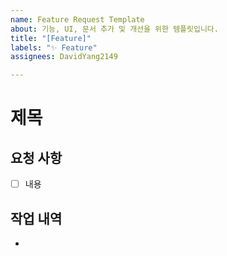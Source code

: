 ```yaml
---
name: Feature Request Template
about: 기능, UI, 문서 추가 및 개선을 위한 템플릿입니다.
title: "[Feature]"
labels: "✨ Feature"
assignees: DavidYang2149

---
```


# 제목
## 요청 사항
- [ ] 내용

## 작업 내역
-
